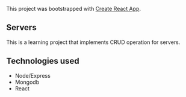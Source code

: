 This project was bootstrapped with [Create React App](https://github.com/facebook/create-react-app).

## Servers
This is a learning project that implements CRUD operation for servers.

## Technologies used
- Node/Express
- Mongodb
- React

